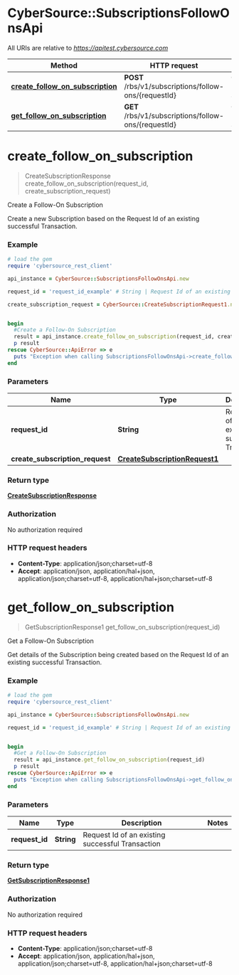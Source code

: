 # CyberSource::SubscriptionsFollowOnsApi

All URIs are relative to *https://apitest.cybersource.com*

Method | HTTP request | Description
------------- | ------------- | -------------
[**create_follow_on_subscription**](SubscriptionsFollowOnsApi.md#create_follow_on_subscription) | **POST** /rbs/v1/subscriptions/follow-ons/{requestId} | Create a Follow-On Subscription
[**get_follow_on_subscription**](SubscriptionsFollowOnsApi.md#get_follow_on_subscription) | **GET** /rbs/v1/subscriptions/follow-ons/{requestId} | Get a Follow-On Subscription


# **create_follow_on_subscription**
> CreateSubscriptionResponse create_follow_on_subscription(request_id, create_subscription_request)

Create a Follow-On Subscription

Create a new Subscription based on the Request Id of an existing successful Transaction.

### Example
```ruby
# load the gem
require 'cybersource_rest_client'

api_instance = CyberSource::SubscriptionsFollowOnsApi.new

request_id = 'request_id_example' # String | Request Id of an existing successful Transaction

create_subscription_request = CyberSource::CreateSubscriptionRequest1.new # CreateSubscriptionRequest1 | 


begin
  #Create a Follow-On Subscription
  result = api_instance.create_follow_on_subscription(request_id, create_subscription_request)
  p result
rescue CyberSource::ApiError => e
  puts "Exception when calling SubscriptionsFollowOnsApi->create_follow_on_subscription: #{e}"
end
```

### Parameters

Name | Type | Description  | Notes
------------- | ------------- | ------------- | -------------
 **request_id** | **String**| Request Id of an existing successful Transaction | 
 **create_subscription_request** | [**CreateSubscriptionRequest1**](CreateSubscriptionRequest1.md)|  | 

### Return type

[**CreateSubscriptionResponse**](CreateSubscriptionResponse.md)

### Authorization

No authorization required

### HTTP request headers

 - **Content-Type**: application/json;charset=utf-8
 - **Accept**: application/json, application/hal+json, application/json;charset=utf-8, application/hal+json;charset=utf-8



# **get_follow_on_subscription**
> GetSubscriptionResponse1 get_follow_on_subscription(request_id)

Get a Follow-On Subscription

Get details of the Subscription being created based on the Request Id of an existing successful Transaction. 

### Example
```ruby
# load the gem
require 'cybersource_rest_client'

api_instance = CyberSource::SubscriptionsFollowOnsApi.new

request_id = 'request_id_example' # String | Request Id of an existing successful Transaction


begin
  #Get a Follow-On Subscription
  result = api_instance.get_follow_on_subscription(request_id)
  p result
rescue CyberSource::ApiError => e
  puts "Exception when calling SubscriptionsFollowOnsApi->get_follow_on_subscription: #{e}"
end
```

### Parameters

Name | Type | Description  | Notes
------------- | ------------- | ------------- | -------------
 **request_id** | **String**| Request Id of an existing successful Transaction | 

### Return type

[**GetSubscriptionResponse1**](GetSubscriptionResponse1.md)

### Authorization

No authorization required

### HTTP request headers

 - **Content-Type**: application/json;charset=utf-8
 - **Accept**: application/json, application/hal+json, application/json;charset=utf-8, application/hal+json;charset=utf-8



